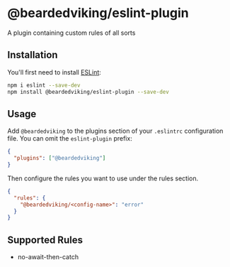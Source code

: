 # @beardedviking/eslint-plugin

A plugin containing custom rules of all sorts

## Installation

You'll first need to install [ESLint](https://eslint.org/):

```sh
npm i eslint --save-dev
npm install @beardedviking/eslint-plugin --save-dev
```

## Usage

Add `@beardedviking` to the plugins section of your `.eslintrc` configuration file. You can omit the `eslint-plugin` prefix:

```json
{
  "plugins": ["@beardedviking"]
}
```

Then configure the rules you want to use under the rules section.

```json
{
  "rules": {
    "@beardedviking/<config-name>": "error"
  }
}
```

## Supported Rules

- no-await-then-catch
